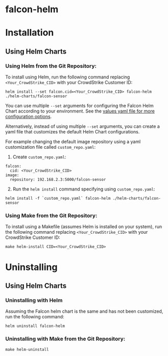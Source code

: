 # falcon-helm

# Installation

## Using Helm Charts

### Using Helm from the Git Repository:

To install using Helm, run the following command replacing
`<Your_CrowdStrike_CID>` with your CrowdStrike Customer ID:

```
helm install --set falcon.cid=<Your_CrowdStrike_CID> falcon-helm ./helm-charts/falcon-sensor
```

You can use multiple `--set` arguments for configuring the Falcon Helm Chart
according to your environment. See the [values yaml file for more configuration options](helm-charts/falcon-sensor/values.yaml).

Alternatively, instead of using multiple `--set` arguments, you can create a yaml
file that customizes the default Helm Chart configurations.

For example changing the default image repository using a yaml customization
file called `custom_repo.yaml`:

1. Create `custom_repo.yaml`:

```
falcon:
  cid: <Your_CrowdStrike_CID>
image:
  repository: 192.168.2.3:5000/falcon-sensor
```

2. Run the `helm install` command specifying using `custom_repo.yaml`:

```
helm install -f `custom_repo.yaml` falcon-helm ./helm-charts/falcon-sensor
```

### Using Make from the Git Repository:

To install using a Makefile (assumes Helm is installed on your system), run the
following command replacing `<Your_CrowdStrike_CID>` with your CrowdStrike
Customer ID:

```
make helm-install CID=<Your_CrowdStrike_CID>
```

# Uninstalling

## Using Helm Charts

### Uninstalling with Helm

Assuming the Falcon helm chart is the same and has not been customized, run the
following command:

```
helm uninstall falcon-helm
```

### Uninstalling with Make from the Git Repository:

```
make helm-uninstall
```
